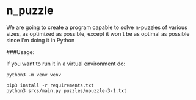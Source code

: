 # n_puzzle
We are going to create a program capable to solve n-puzzles of various sizes, as optimized as possible, 
except it won't be as optimal as possible since I'm doing it in Python


###Usage:

If you want to run it in a virtual environment do:
```shell script
python3 -m venv venv
```

```shell script
pip3 install -r requirements.txt
python3 srcs/main.py puzzles/npuzzle-3-1.txt
```

